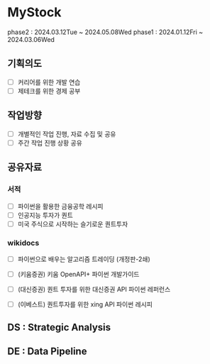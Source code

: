 # MyStock

phase2 : 2024.03.12Tue ~ 2024.05.08Wed
phase1 : 2024.01.12Fri ~ 2024.03.06Wed


## 기획의도
- [ ] 커리어를 위한 개발 연습
- [ ] 제테크를 위한 경제 공부

## 작업방향
- [ ] 개별적인 작업 진행, 자료 수집 및 공유
- [ ] 주간 작업 진행 상황 공유

## 공유자료
### 서적
- [ ] 파이썬을 활용한 금융공학 레시피
- [ ] 인공지능 투자가 퀀트
- [ ] 미국 주식으로 시작하는 슬기로운 퀀트투자  

### wikidocs
- [ ] 파이썬으로 배우는 알고리즘 트레이딩 (개정판-2쇄)
- [ ] (키움증권) 키움 OpenAPI+ 파이썬 개발가이드
- [ ] (대신증권) 퀀트 투자를 위한 대신증권 API 파이썬 레퍼런스
- [ ] (이베스트) 퀀트투자를 위한 xing API 파이썬 레시피



## DS : Strategic Analysis

## DE : Data Pipeline


